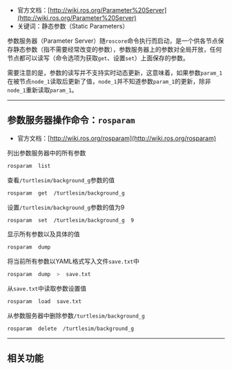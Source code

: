 + 官方文档：[http://wiki.ros.org/Parameter%20Server](http://wiki.ros.org/Parameter%20Server)
+ 关键词：静态参数（Static Parameters）

参数服务器（Parameter Server）随`roscore`命令执行而启动，是一个供各节点保存静态参数（指不需要经常改变的参数），参数服务器上的参数对全局开放，任何节点都可以读写（命令选项为获取`get`、设置`set`）上面保存的参数。

需要注意的是，参数的读写并不支持实时动态更新，这意味着，如果参数`param_1`在被节点`node_1`读取后更新了值，`node_1`并不知道参数`param_1`的更新，除非`node_1`重新读取`param_1`。

---
## 参数服务器操作命令：`rosparam`

+ 官方文档：[http://wiki.ros.org/rosparam](http://wiki.ros.org/rosparam)

列出参数服务器中的所有参数

```bash
rosparam  list
```

查看`/turtlesim/background_g`参数的值

```bash
rosparam  get  /turtlesim/background_g
```

设置`/turtlesim/background_g`参数的值为9

```bash
rosparam  set  /turtlesim/background_g  9
```

显示所有参数以及具体的值

```bash
rosparam  dump
```

将当前所有参数以YAML格式写入文件`save.txt`中

```bash
rosparam  dump  >  save.txt
```

从`save.txt`中读取参数设置值

```bash
rosparam  load  save.txt
```

从参数服务器中删除参数`/turtlesim/background_g`

```bash
rosparam  delete  /turtlesim/background_g
```

---
## 相关功能

